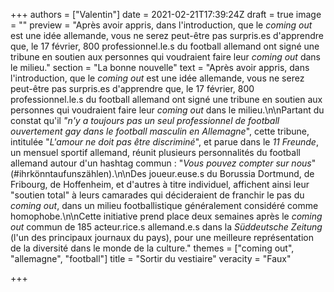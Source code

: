 +++
authors = ["Valentin"]
date = 2021-02-21T17:39:24Z
draft = true
image = ""
preview = "Après avoir appris, dans l'introduction, que le _coming out_ est une idée allemande, vous ne serez peut-être pas surpris.es d'apprendre que, le 17 février, 800 professionnel.le.s du football allemand ont signé une tribune en soutien aux personnes qui voudraient faire leur _coming out_ dans le milieu."
section = "La bonne nouvelle"
text = "Après avoir appris, dans l'introduction, que le _coming out_ est une idée allemande, vous ne serez peut-être pas surpris.es d'apprendre que, le 17 février, 800 professionnel.le.s du football allemand ont signé une tribune en soutien aux personnes qui voudraient faire leur _coming out_ dans le milieu.\n\nPartant du constat qu'il _\"n'y a toujours pas un seul professionnel de football ouvertement gay dans le football masculin en Allemagne_\", cette tribune, intitulée \"_L'amour ne doit pas être discriminé_\", et parue dans le _11 Freunde_, un mensuel sportif allemand, réunit plusieurs personnalités du football allemand autour d'un hashtag commun : \"_Vous pouvez compter sur nous_\" (#ihrkönntaufunszählen).\n\nDes joueur.euse.s du Borussia Dortmund, de Fribourg, de Hoffenheim, et d'autres à titre individuel, affichent ainsi leur \"soutien total\" à leurs camarades qui décideraient de franchir le pas du _coming out_, dans un milieu footballistique généralement considéré comme homophobe.\n\nCette initiative prend place deux semaines après le _coming out_ commun de 185 acteur.rice.s allemand.e.s dans la _Süddeutsche Zeitung_ (l'un des principaux journaux du pays), pour une meilleure représentation de la diversité dans le monde de la culture."
themes = ["coming out", "allemagne", "football"]
title = "Sortir du vestiaire"
veracity = "Faux"

+++
